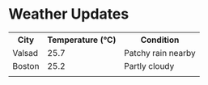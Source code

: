 # Weather Updates

<!-- WEATHER-UPDATE-START -->
<table><tr><th>City</th><th>Temperature (°C)</th><th>Condition</th></tr><tr><td>Valsad</td><td>25.7</td><td>Patchy rain nearby</td></tr><tr><td>Boston</td><td>25.2</td><td>Partly cloudy</td></tr><tr><td></td><td></td><td></td></tr></table>
<!-- WEATHER-UPDATE-END -->
